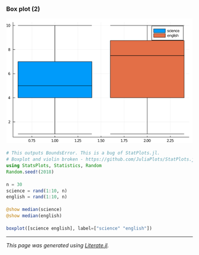 ### Box plot (2)

![boxplot2.png](images/boxplot2.png)

```julia
# This outputs BoundsError. This is a bug of StatPlots.jl.
# Boxplot and violin broken - https://github.com/JuliaPlots/StatPlots.jl/issues/198
using StatsPlots, Statistics, Random
Random.seed!(2018)

n = 30
science = rand(1:10, n)
english = rand(1:10, n)

@show median(science)
@show median(english)

boxplot([science english], label=["science" "english"])
```

---

*This page was generated using [Literate.jl](https://github.com/fredrikekre/Literate.jl).*

